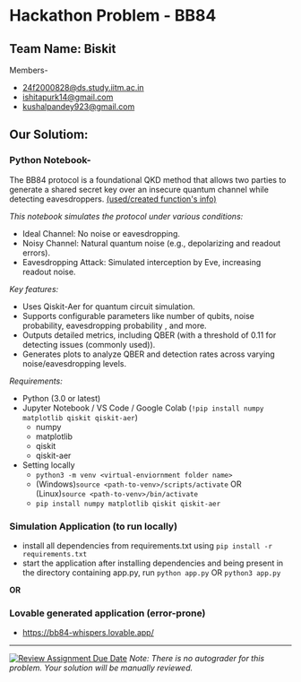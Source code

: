 # Hackathon Problem - BB84

## Team Name: Biskit
Members-
- 24f2000828@ds.study.iitm.ac.in
- ishitapurk14@gmail.com
- kushalpandey923@gmail.com

## Our Solutiom:
### Python Notebook-
The BB84 protocol is a foundational QKD method that allows two parties to generate a shared secret key over an insecure quantum channel while detecting eavesdroppers. <a href="https://github.com/ISAQC-QFF25/hackathon-bb84-biskit/blob/main/Notebook_functions.md">(used/created function's info)</a>

*This notebook simulates the protocol under various conditions:*
- Ideal Channel: No noise or eavesdropping.
- Noisy Channel: Natural quantum noise (e.g., depolarizing and readout errors).
- Eavesdropping Attack: Simulated interception by Eve, increasing readout noise.

*Key features:*
- Uses Qiskit-Aer for quantum circuit simulation.
- Supports configurable parameters like number of qubits, noise probability, eavesdropping probability , and more.
- Outputs detailed metrics, including QBER (with a threshold of 0.11 for detecting issues (commonly used)).
- Generates plots to analyze QBER and detection rates across varying noise/eavesdropping levels.

*Requirements:*
- Python (3.0 or latest)
- Jupyter Notebook / VS Code / Google Colab (```!pip install numpy matplotlib qiskit qiskit-aer```)
  - numpy
  - matplotlib
  - qiskit
  - qiskit-aer
- Setting locally
  - ```python3 -m venv <virtual-enviornment folder name>```
  - (Windows)```source <path-to-venv>/scripts/activate``` OR (Linux)```source <path-to-venv>/bin/activate```
  - ```pip install numpy matplotlib qiskit qiskit-aer```

### Simulation Application (to run locally)
- install all dependencies from requirements.txt using ```pip install -r requirements.txt```
- start the application after installing dependencies and being present in the directory containing app.py, run ```python app.py``` OR ```python3 app.py```

**OR**
### Lovable generated application (error-prone)
- https://bb84-whispers.lovable.app/

---
[![Review Assignment Due Date](https://classroom.github.com/assets/deadline-readme-button-22041afd0340ce965d47ae6ef1cefeee28c7c493a6346c4f15d667ab976d596c.svg)](https://classroom.github.com/a/J8PBj6Ui)
*Note: There is no autograder for this problem. Your solution will be manually reviewed.*
